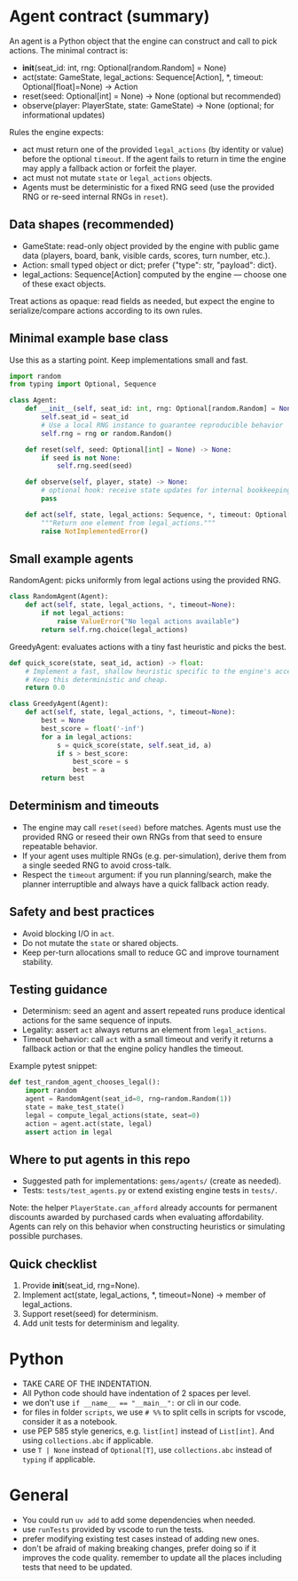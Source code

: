 <!--
Agents (AI / Bots) for the Gem-Merchant engine

This file describes a small, practical contract for implementing player agents
that the engine can call interchangeably. Keep agents simple, deterministic
(when seeded), and side-effect-free so matches and tests stay reliable.
-->

# Agent contract (summary)

An agent is a Python object that the engine can construct and call to pick
actions. The minimal contract is:

- __init__(seat_id: int, rng: Optional[random.Random] = None)
- act(state: GameState, legal_actions: Sequence[Action], *, timeout: Optional[float]=None) -> Action
- reset(seed: Optional[int] = None) -> None  (optional but recommended)
- observe(player: PlayerState, state: GameState) -> None  (optional; for informational updates)

Rules the engine expects:

- act must return one of the provided `legal_actions` (by identity or value)
    before the optional `timeout`. If the agent fails to return in time the
    engine may apply a fallback action or forfeit the player.
- act must not mutate `state` or `legal_actions` objects.
- Agents must be deterministic for a fixed RNG seed (use the provided RNG or
    re-seed internal RNGs in `reset`).

## Data shapes (recommended)

- GameState: read-only object provided by the engine with public game data
    (players, board, bank, visible cards, scores, turn number, etc.).
- Action: small typed object or dict; prefer {"type": str, "payload": dict}.
- legal_actions: Sequence[Action] computed by the engine — choose one of
    these exact objects.

Treat actions as opaque: read fields as needed, but expect the engine to
serialize/compare actions according to its own rules.

## Minimal example base class

Use this as a starting point. Keep implementations small and fast.

```python
import random
from typing import Optional, Sequence

class Agent:
    def __init__(self, seat_id: int, rng: Optional[random.Random] = None):
        self.seat_id = seat_id
        # Use a local RNG instance to guarantee reproducible behavior
        self.rng = rng or random.Random()

    def reset(self, seed: Optional[int] = None) -> None:
        if seed is not None:
            self.rng.seed(seed)

    def observe(self, player, state) -> None:
        # optional hook: receive state updates for internal bookkeeping
        pass

    def act(self, state, legal_actions: Sequence, *, timeout: Optional[float] = None):
        """Return one element from legal_actions."""
        raise NotImplementedError()
```

## Small example agents

RandomAgent: picks uniformly from legal actions using the provided RNG.

```python
class RandomAgent(Agent):
    def act(self, state, legal_actions, *, timeout=None):
        if not legal_actions:
            raise ValueError("No legal actions available")
        return self.rng.choice(legal_actions)
```

GreedyAgent: evaluates actions with a tiny fast heuristic and picks the best.

```python
def quick_score(state, seat_id, action) -> float:
    # Implement a fast, shallow heuristic specific to the engine's accessors.
    # Keep this deterministic and cheap.
    return 0.0

class GreedyAgent(Agent):
    def act(self, state, legal_actions, *, timeout=None):
        best = None
        best_score = float('-inf')
        for a in legal_actions:
            s = quick_score(state, self.seat_id, a)
            if s > best_score:
                best_score = s
                best = a
        return best
```

## Determinism and timeouts

- The engine may call `reset(seed)` before matches. Agents must use the
    provided RNG or reseed their own RNGs from that seed to ensure repeatable
    behavior.
- If your agent uses multiple RNGs (e.g. per-simulation), derive them from a
    single seeded RNG to avoid cross-talk.
- Respect the `timeout` argument: if you run planning/search, make the
    planner interruptible and always have a quick fallback action ready.

## Safety and best practices

- Avoid blocking I/O in `act`.
- Do not mutate the `state` or shared objects.
- Keep per-turn allocations small to reduce GC and improve tournament
    stability.

## Testing guidance

- Determinism: seed an agent and assert repeated runs produce identical
    actions for the same sequence of inputs.
- Legality: assert `act` always returns an element from `legal_actions`.
- Timeout behavior: call `act` with a small timeout and verify it returns a
    fallback action or that the engine policy handles the timeout.

Example pytest snippet:

```python
def test_random_agent_chooses_legal():
    import random
    agent = RandomAgent(seat_id=0, rng=random.Random(1))
    state = make_test_state()
    legal = compute_legal_actions(state, seat=0)
    action = agent.act(state, legal)
    assert action in legal
```

## Where to put agents in this repo

- Suggested path for implementations: `gems/agents/` (create as needed).
- Tests: `tests/test_agents.py` or extend existing engine tests in `tests/`.

Note: the helper `PlayerState.can_afford` already accounts for permanent
discounts awarded by purchased cards when evaluating affordability. Agents
can rely on this behavior when constructing heuristics or simulating
possible purchases.

## Quick checklist

1. Provide __init__(seat_id, rng=None).
2. Implement act(state, legal_actions, *, timeout=None) -> member of legal_actions.
3. Support reset(seed) for determinism.
4. Add unit tests for determinism and legality.


<!--
The following instruction are written by user and should be KEPT as is.
-->
# Python
- TAKE CARE OF THE INDENTATION.
- All Python code should have indentation of 2 spaces per level.
- we don't use `if __name__ == "__main__":` or cli in our code.
- for files in folder `scripts`, we use `# %%` to split cells in scripts for vscode, consider it as a notebook.
- use PEP 585 style generics, e.g. `list[int]` instead of `List[int]`. And using `collections.abc` if applicable.
- use `T | None` instead of `Optional[T]`, use `collections.abc` instead of `typing` if applicable.

# General
- You could run `uv add` to add some dependencies when needed.
- use `runTests` provided by vscode to run the tests.
- prefer modifying existing test cases instead of adding new ones.
- don't be afraid of making breaking changes, prefer doing so if it improves the code quality. remember to update all the places including tests that need to be updated.
